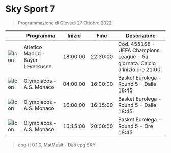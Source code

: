 # Sky Sport 7
> Programmazione di Giovedì 27 Ottobre 2022

||Programma|Inizio|Fine|Descrizione|
|---|---|---|---|---|
|![Icon](https://guidatv.sky.it/uuid/97b64f55-169a-428d-bb0f-1bb080fe4cd1/cover?md5ChecksumParam=a2bf6fc012ff2cac3d1c2c501bdc8efa)|Atletico Madrid - Bayer Leverkusen|18:00:00|22:30:00|Cod. 455168 - UEFA Champions League - 5a giornata. Calcio d&#039;inizio ore 21:00.
|![Icon](https://guidatv.sky.it/uuid/ec1bb822-826e-4799-a8fd-24726bc74ebe/cover?md5ChecksumParam=a3e9f569be6fc5675dd5d80b9cd87411)|Olympiacos - A.S. Monaco|04:00:00|16:00:00|Basket Eurolega - Round 5 - Dalle 18:45
|![Icon](https://guidatv.sky.it/uuid/ec1bb822-826e-4799-a8fd-24726bc74ebe/cover?md5ChecksumParam=a3e9f569be6fc5675dd5d80b9cd87411)|Olympiacos - A.S. Monaco|16:00:00|16:15:00|Basket Eurolega - Round 5 - Dalle 18:45
|![Icon](https://guidatv.sky.it/uuid/96319424-a3b7-4ef0-9620-ab2049b66db9/cover?md5ChecksumParam=a3e9f569be6fc5675dd5d80b9cd87411)|Olympiacos - A.S. Monaco|16:15:00|20:00:00|Basket Eurolega - Round 5 - Ore 18:45



 > epg-it 0.1.0, MatMasIt - Dati epg SKY